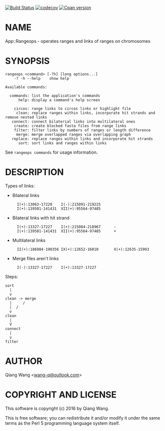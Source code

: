 [![Build Status](https://travis-ci.org/wang-q/App-Rangeops.svg?branch=master)](https://travis-ci.org/wang-q/App-Rangeops)
[![codecov](https://codecov.io/gh/wang-q/App-Rangeops/branch/master/graph/badge.svg)](https://codecov.io/gh/wang-q/App-Rangeops)
[![Cpan version](https://img.shields.io/cpan/v/App-Rangeops.svg)](https://metacpan.org/release/App-Rangeops)

# NAME

App::Rangeops - operates ranges and links of ranges on chromosomes

# SYNOPSIS

    rangeops <command> [-?h] [long options...]
        -? -h --help    show help

    Available commands:

      commands: list the application's commands
          help: display a command's help screen

        circos: range links to circos links or highlight file
         clean: replace ranges within links, incorporate hit strands and remove nested links
       connect: connect bilaterial links into multilateral ones
        create: create blocked fasta files from range links
        filter: filter links by numbers of ranges or length difference
         merge: merge overlapped ranges via overlapping graph
       replace: replace ranges within links and incorporate hit strands
          sort: sort links and ranges within links

See `rangeops commands` for usage information.

# DESCRIPTION

Types of links:

- Bilateral links

        I(+):13063-17220    I(-):215091-219225
        I(+):139501-141431  XII(+):95564-97485

- Bilateral links with hit strand

        I(+):13327-17227    I(+):215084-218967      -
        I(+):139501-141431  XII(+):95564-97485      +

- Multilateral links

        II(+):186984-190356 IX(+):12652-16010       X(+):12635-15993

- Merge files aren't links

        I(-):13327-17227    I(+):13327-17227

Steps:

    sort
      |
      v
    clean -> merge
      |     /
      |  /
      v
    clean
      |
      V
    connect
      |
      v
    filter

# AUTHOR

Qiang Wang &lt;wang-q@outlook.com>

# COPYRIGHT AND LICENSE

This software is copyright (c) 2016 by Qiang Wang.

This is free software; you can redistribute it and/or modify it under
the same terms as the Perl 5 programming language system itself.
